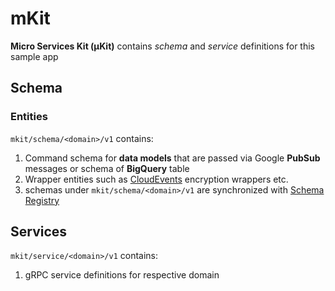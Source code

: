 # mKit

**Micro Services Kit (µKit)** contains _schema_ and _service_ definitions for this sample app

## Schema

### Entities

`mkit/schema/<domain>/v1` contains:
1. Command schema for **data models** that are passed via Google **PubSub** messages or schema of **BigQuery** table
2. Wrapper entities such as [CloudEvents](https://github.com/cloudevents/sdk-go/blob/main/binding/format/protobuf/v2/internal/pb/cloudevent.proto)  encryption wrappers etc.
3. schemas under `mkit/schema/<domain>/v1` are synchronized with [Schema Registry](https://cloud.google.com/pubsub/docs/schemas#go_3)

## Services

`mkit/service/<domain>/v1` contains:
1. gRPC service definitions for respective domain  

